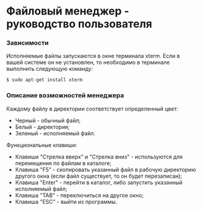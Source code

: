 # Файловый менеджер - руководство пользователя

### Зависимости

Исполняемые файлы запускаются в окне терминала xterm. Если в вашей системе он не установлен, то необходимо в терминале выполнить следующую команду:

```sh
$ sudo apt-get install xterm
```

### Описание возможностей менеджера

Каждому файлу в директории соответствует определенный цвет:
- Черный - обычный файл;
- Белый - директория;
- Зеленый - исполняемый файл.

Функциональные клавиши:
- Клавиши "Стрелка вверх" и "Стрелка вниз" - используются для перемещения по файлам в каталоге;
- Клавиша "F5" - скопировать указанный файл в рабочую директорию другого окна (если файл существует, то он будет перезаписан);
- Клавиша "Enter" - перейти в каталог, либо запустить указанный исполняемый файл;
- Клавиша "TAB" - переключиться на другое окно;
- Клавиша "ESC" - выйти из программы.
